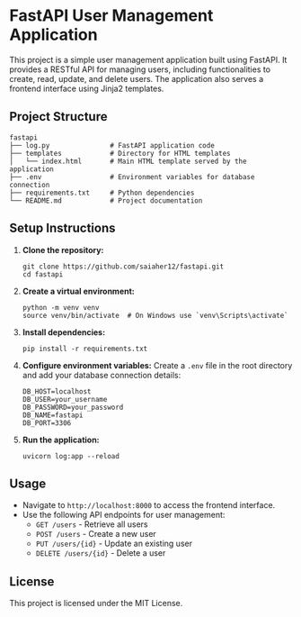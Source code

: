 # FastAPI User Management Application

This project is a simple user management application built using FastAPI. It provides a RESTful API for managing users, including functionalities to create, read, update, and delete users. The application also serves a frontend interface using Jinja2 templates.

## Project Structure

```
fastapi
├── log.py               # FastAPI application code
├── templates            # Directory for HTML templates
│   └── index.html       # Main HTML template served by the application
├── .env                 # Environment variables for database connection
├── requirements.txt     # Python dependencies
└── README.md            # Project documentation
```

## Setup Instructions

1. **Clone the repository:**
   ```
   git clone https://github.com/saiaher12/fastapi.git
   cd fastapi
   ```

2. **Create a virtual environment:**
   ```
   python -m venv venv
   source venv/bin/activate  # On Windows use `venv\Scripts\activate`
   ```

3. **Install dependencies:**
   ```
   pip install -r requirements.txt
   ```

4. **Configure environment variables:**
   Create a `.env` file in the root directory and add your database connection details:
   ```
   DB_HOST=localhost
   DB_USER=your_username
   DB_PASSWORD=your_password
   DB_NAME=fastapi
   DB_PORT=3306
   ```

5. **Run the application:**
   ```
   uvicorn log:app --reload
   ```

## Usage

- Navigate to `http://localhost:8000` to access the frontend interface.
- Use the following API endpoints for user management:
  - `GET /users` - Retrieve all users
  - `POST /users` - Create a new user
  - `PUT /users/{id}` - Update an existing user
  - `DELETE /users/{id}` - Delete a user

## License

This project is licensed under the MIT License.